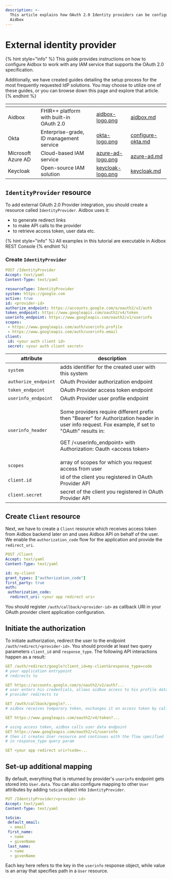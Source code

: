 ```yaml
---
description: >-
  This article explains how OAuth 2.0 Identity providers can be configured in
  Aidbox
---
```


# External identity provider

{% hint style="info" %}
This guide provides instructions on how to configure Aidbox to work with any IAM service that supports the OAuth 2.0 specification.

Additionally, we have created guides detailing the setup process for the most frequently requested IdP solutions. You may choose to utilize one of these guides, or you can browse down this page and explore that article.
{% endhint %}

<table data-card-size="large" data-view="cards"><thead><tr><th></th><th></th><th data-hidden></th><th data-hidden data-card-cover data-type="files"></th><th data-hidden data-card-target data-type="content-ref"></th></tr></thead><tbody><tr><td>Aidbox</td><td>FHIR++ platform with built-in OAuth 2.0</td><td></td><td><a href="../../../../.gitbook/assets/aidbox-logo.png">aidbox-logo.png</a></td><td><a href="aidbox.md">aidbox.md</a></td></tr><tr><td>Okta</td><td>Enterprise-grade, ID management service</td><td></td><td><a href="../../../../.gitbook/assets/okta-logo.png">okta-logo.png</a></td><td><a href="configure-okta.md">configure-okta.md</a></td></tr><tr><td>Microsoft Azure AD</td><td>Cloud-based IAM service</td><td></td><td><a href="../../../../.gitbook/assets/azure-ad-logo.png">azure-ad-logo.png</a></td><td><a href="azure-ad.md">azure-ad.md</a></td></tr><tr><td>Keycloak</td><td>Open-source IAM solution</td><td></td><td><a href="../../../../.gitbook/assets/keycloak-logo.png">keycloak-logo.png</a></td><td><a href="keycloak.md">keycloak.md</a></td></tr></tbody></table>

## `IdentityProvider` resource

To add external OAuth 2.0 Provider integration, you should create a resource called `IdentityProvider`. Aidbox uses it:

* to generate redirect links
* to make API calls to the provider
* to retrieve access token, user data etc.

{% hint style="info" %}
All examples in this tutorial are executable in Aidbox REST Console
{% endhint %}

### Create `IdentityProvider`

```yaml
POST /IdentityProvider
Accept: text/yaml
Content-Type: text/yaml

resourceType: IdentityProvider
system: https://google.com
active: true
id: <provider-id>
authorize_endpoint: https://accounts.google.com/o/oauth2/v2/auth
token_endpoint: https://www.googleapis.com/oauth2/v4/token
userinfo_endpoint: https://www.googleapis.com/oauth2/v1/userinfo
scopes:
 - https://www.googleapis.com/auth/userinfo.profile
 - https://www.googleapis.com/auth/userinfo.email
client:
 id: <your auth client id>
 secret: <your auth client secret>
```

| attribute            | description                                                                                                                                                                                                                              |
| -------------------- | ---------------------------------------------------------------------------------------------------------------------------------------------------------------------------------------------------------------------------------------- |
| `system`             | adds identifier for the created user with this system                                                                                                                                                                                    |
| `authorize_endpoint` | OAuth Provider authorization endpoint                                                                                                                                                                                                    |
| `token_endpoint`     | OAuth Provider access token endpoint                                                                                                                                                                                                     |
| `userinfo_endpoint`  | OAuth Provider user profile endpoint                                                                                                                                                                                                     |
| `userinfo_header`    | <p>Some providers require different prefix then "Bearer" for Authorization header in user info request. Fox example, if set to "OAuth" results in:</p><p>GET /&#x3C;userinfo_endpoint> with Authorization: Oauth &#x3C;access token></p> |
| `scopes`             | array of scopes for which you request access from user                                                                                                                                                                                   |
| `client.id`          | id of the client you registered in OAuth Provider API                                                                                                                                                                                    |
| `client.secret`      | secret of the client you registered in OAuth Provider API                                                                                                                                                                                |

## Create `Client` resource

Next, we have to create a `Client` resource which receives access token from Aidbox backend later on and uses Aidbox API on behalf of the user. We enable the `authorization_code` flow for the application and provide the `redirect_uri`.

```yaml
POST /Client
Accept: text/yaml
Content-Type: text/yaml

id: my-client
grant_types: ["authorization_code"]
first_party: true
auth:
 authorization_code:
  redirect_uri: <your app redirect uri>
```

You should register `/auth/callback/<provider-id>` as callback URI in your OAuth provider client application configuration.

## Initiate the authorization

To initiate authorization, redirect the user to the endpoint `/auth/redirect/<provider-id>`. You should provide at least two query parameters `client_id` and `response_type`. The following API interactions happen as a result:

```yaml
GET /auth/redirect/google?client_id=my-client&response_type=code
# your application entrypoint
# redirects to

GET https://accounts.google.com/o/oauth2/v2/auth?...
# user enters his credentials, allows aidbox access to his profile data
# provider redirects to

GET /auth/callback/google?...
# aidbox receives temporary token, exchanges it on access token by calling

GET https://www.googleapis.com/oauth2/v4/token?...

# using access token, aidbox calls user data endpoint
GET https://www.googleapis.com/oauth2/v1/userinfo
# then it creates User resource and continues with the flow specified
# in response_type query param

GET <your app redirect uri>?code=...
```

## Set-up additional mapping

By default, everything that is returned by provider's `userinfo` endpoint gets stored into `User.data`. You can also configure mapping to other `User` attributes by adding `toScim` object into `IdentityProvider`.

```yaml
PUT /IdentityProvider/<provider-id>
Accept: text/yaml
Content-Type: text/yaml

toScim:
 default_email:
  - email
 first_name:
  - name
  - givenName
 last_name:
  - name
  - givenName
```

Each key here refers to the key in the `userinfo` response object, while value is an array that specifies path in a `User` resource.
